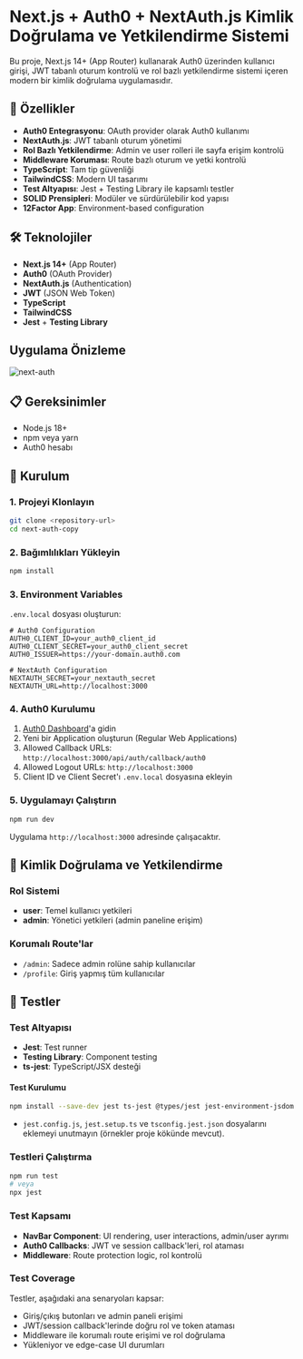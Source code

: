 # Next.js + Auth0 + NextAuth.js Kimlik Doğrulama ve Yetkilendirme Sistemi

Bu proje, Next.js 14+ (App Router) kullanarak Auth0 üzerinden kullanıcı girişi, JWT tabanlı oturum kontrolü ve rol bazlı yetkilendirme sistemi içeren modern bir kimlik doğrulama uygulamasıdır.

## 🚀 Özellikler

- **Auth0 Entegrasyonu**: OAuth provider olarak Auth0 kullanımı
- **NextAuth.js**: JWT tabanlı oturum yönetimi
- **Rol Bazlı Yetkilendirme**: Admin ve user rolleri ile sayfa erişim kontrolü
- **Middleware Koruması**: Route bazlı oturum ve yetki kontrolü
- **TypeScript**: Tam tip güvenliği
- **TailwindCSS**: Modern UI tasarımı
- **Test Altyapısı**: Jest + Testing Library ile kapsamlı testler
- **SOLID Prensipleri**: Modüler ve sürdürülebilir kod yapısı
- **12Factor App**: Environment-based configuration

## 🛠️ Teknolojiler

- **Next.js 14+** (App Router)
- **Auth0** (OAuth Provider)
- **NextAuth.js** (Authentication)
- **JWT** (JSON Web Token)
- **TypeScript**
- **TailwindCSS**
- **Jest** + **Testing Library**

## Uygulama Önizleme

![next-auth](https://github.com/user-attachments/assets/cefcbf8f-6390-4d6c-bd28-75c404ec7bec)


## 📋 Gereksinimler

- Node.js 18+
- npm veya yarn
- Auth0 hesabı

## 🔧 Kurulum

### 1. Projeyi Klonlayın

```bash
git clone <repository-url>
cd next-auth-copy
```

### 2. Bağımlılıkları Yükleyin

```bash
npm install
```

### 3. Environment Variables

`.env.local` dosyası oluşturun:

```env
# Auth0 Configuration
AUTH0_CLIENT_ID=your_auth0_client_id
AUTH0_CLIENT_SECRET=your_auth0_client_secret
AUTH0_ISSUER=https://your-domain.auth0.com

# NextAuth Configuration
NEXTAUTH_SECRET=your_nextauth_secret
NEXTAUTH_URL=http://localhost:3000
```

### 4. Auth0 Kurulumu

1. [Auth0 Dashboard](https://manage.auth0.com/)'a gidin
2. Yeni bir Application oluşturun (Regular Web Applications)
3. Allowed Callback URLs: `http://localhost:3000/api/auth/callback/auth0`
4. Allowed Logout URLs: `http://localhost:3000`
5. Client ID ve Client Secret'ı `.env.local` dosyasına ekleyin

### 5. Uygulamayı Çalıştırın

```bash
npm run dev
```

Uygulama `http://localhost:3000` adresinde çalışacaktır.

## 🔐 Kimlik Doğrulama ve Yetkilendirme

### Rol Sistemi

- **user**: Temel kullanıcı yetkileri
- **admin**: Yönetici yetkileri (admin paneline erişim)

### Korumalı Route'lar

- `/admin`: Sadece admin rolüne sahip kullanıcılar
- `/profile`: Giriş yapmış tüm kullanıcılar

## 🧪 Testler

### Test Altyapısı

- **Jest**: Test runner
- **Testing Library**: Component testing
- **ts-jest**: TypeScript/JSX desteği

#### Test Kurulumu

```bash
npm install --save-dev jest ts-jest @types/jest jest-environment-jsdom @testing-library/react @testing-library/jest-dom @testing-library/user-event identity-obj-proxy
```

- `jest.config.js`, `jest.setup.ts` ve `tsconfig.jest.json` dosyalarını eklemeyi unutmayın (örnekler proje kökünde mevcut).

### Testleri Çalıştırma

```bash
npm run test
# veya
npx jest
```

### Test Kapsamı

- **NavBar Component**: UI rendering, user interactions, admin/user ayrımı
- **Auth0 Callbacks**: JWT ve session callback'leri, rol ataması
- **Middleware**: Route protection logic, rol kontrolü

### Test Coverage

Testler, aşağıdaki ana senaryoları kapsar:

- Giriş/çıkış butonları ve admin paneli erişimi
- JWT/session callback'lerinde doğru rol ve token ataması
- Middleware ile korumalı route erişimi ve rol doğrulama
- Yükleniyor ve edge-case UI durumları



